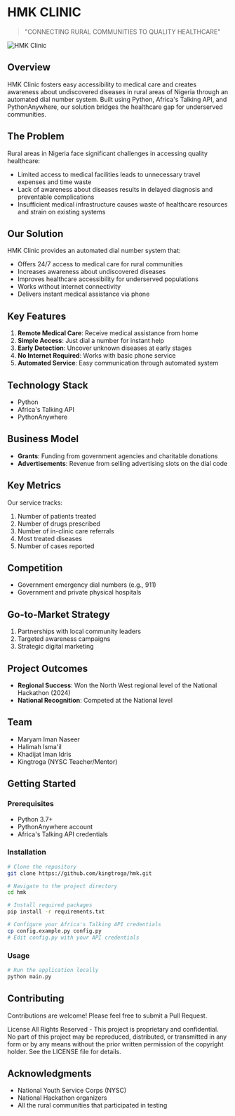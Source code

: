 # HMK CLINIC

> "CONNECTING RURAL COMMUNITIES TO QUALITY HEALTHCARE"

![HMK Clinic](https://i.imgur.com/EIcvhLW.png)

## Overview

HMK Clinic fosters easy accessibility to medical care and creates awareness about undiscovered diseases in rural areas of Nigeria through an automated dial number system. Built using Python, Africa's Talking API, and PythonAnywhere, our solution bridges the healthcare gap for underserved communities.

## The Problem

Rural areas in Nigeria face significant challenges in accessing quality healthcare:

- Limited access to medical facilities leads to unnecessary travel expenses and time waste
- Lack of awareness about diseases results in delayed diagnosis and preventable complications
- Insufficient medical infrastructure causes waste of healthcare resources and strain on existing systems

## Our Solution

HMK Clinic provides an automated dial number system that:

- Offers 24/7 access to medical care for rural communities
- Increases awareness about undiscovered diseases
- Improves healthcare accessibility for underserved populations
- Works without internet connectivity
- Delivers instant medical assistance via phone

## Key Features

1. **Remote Medical Care**: Receive medical assistance from home
2. **Simple Access**: Just dial a number for instant help
3. **Early Detection**: Uncover unknown diseases at early stages
4. **No Internet Required**: Works with basic phone service
5. **Automated Service**: Easy communication through automated system

## Technology Stack

- Python
- Africa's Talking API
- PythonAnywhere

## Business Model

- **Grants**: Funding from government agencies and charitable donations
- **Advertisements**: Revenue from selling advertising slots on the dial code

## Key Metrics

Our service tracks:

1. Number of patients treated
2. Number of drugs prescribed
3. Number of in-clinic care referrals
4. Most treated diseases
5. Number of cases reported

## Competition

- Government emergency dial numbers (e.g., 911)
- Government and private physical hospitals

## Go-to-Market Strategy

1. Partnerships with local community leaders
2. Targeted awareness campaigns
3. Strategic digital marketing

## Project Outcomes

- **Regional Success**: Won the North West regional level of the National Hackathon (2024)
- **National Recognition**: Competed at the National level

## Team

- Maryam Iman Naseer
- Halimah Isma'il
- Khadijat Iman Idris
- Kingtroga (NYSC Teacher/Mentor)

## Getting Started

### Prerequisites

- Python 3.7+
- PythonAnywhere account
- Africa's Talking API credentials

### Installation

```bash
# Clone the repository
git clone https://github.com/kingtroga/hmk.git

# Navigate to the project directory
cd hmk

# Install required packages
pip install -r requirements.txt

# Configure your Africa's Talking API credentials
cp config.example.py config.py
# Edit config.py with your API credentials
```

### Usage

```bash
# Run the application locally
python main.py
```

## Contributing

Contributions are welcome! Please feel free to submit a Pull Request.

License
All Rights Reserved - This project is proprietary and confidential. No part of this project may be reproduced, distributed, or transmitted in any form or by any means without the prior written permission of the copyright holder. See the LICENSE file for details.

## Acknowledgments

- National Youth Service Corps (NYSC)
- National Hackathon organizers
- All the rural communities that participated in testing
